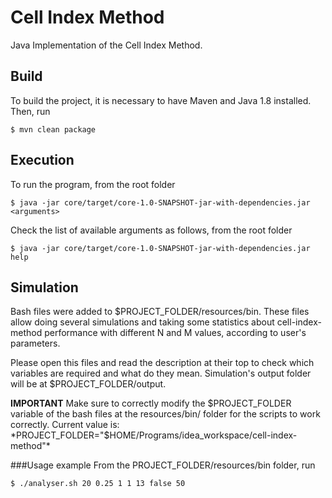 # Cell Index Method
Java Implementation of the Cell Index Method.
## Build
To build the project, it is necessary to have Maven and Java 1.8 installed.
Then, run

    $ mvn clean package
    
## Execution
To run the program, from the root folder

    $ java -jar core/target/core-1.0-SNAPSHOT-jar-with-dependencies.jar <arguments>

Check the list of available arguments as follows, from the root folder

    $ java -jar core/target/core-1.0-SNAPSHOT-jar-with-dependencies.jar help

## Simulation
Bash files were added to $PROJECT_FOLDER/resources/bin.
These files allow doing several simulations and taking some statistics about cell-index-method performance with different N and M values, according to user's parameters.

Please open this files and read the description at their top to check which variables are required and what do they mean.
Simulation's output folder will be at $PROJECT_FOLDER/output.

**IMPORTANT**
Make sure to correctly modify the $PROJECT_FOLDER variable of the bash files at the resources/bin/ folder for the scripts to work correctly.
Current value is: 
    *PROJECT_FOLDER="$HOME/Programs/idea_workspace/cell-index-method"*

###Usage example
From the PROJECT_FOLDER/resources/bin folder, run

    $ ./analyser.sh 20 0.25 1 1 13 false 50

